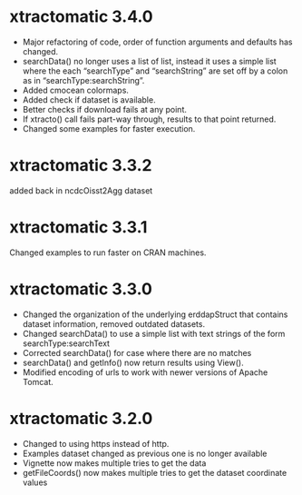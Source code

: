 # xtractomatic 3.4.0

- Major refactoring of code,  order of function arguments and defaults has changed.
- searchData() no longer uses a list of list, instead it uses a simple list where the each “searchType” and “searchString” are set off by a colon as in “searchType:searchString”.
- Added cmocean colormaps.
- Added check if dataset is available.
- Better checks if download fails at any point.
- If xtracto() call fails part-way through,  results to that point returned.
- Changed some examples for faster execution.

# xtractomatic 3.3.2

added back in ncdcOisst2Agg dataset

# xtractomatic 3.3.1

Changed examples to run faster on CRAN machines.

# xtractomatic 3.3.0

* Changed the organization of the underlying erddapStruct that contains dataset information, removed outdated datasets.
* Changed searchData() to use a simple list with text strings of the form searchType:searchText
* Corrected searchData() for case where there are no matches
* searchData() and getInfo() now return results using View().
* Modified encoding of urls to work with newer versions of Apache Tomcat.




# xtractomatic 3.2.0

* Changed to using https instead of http.
* Examples dataset changed as previous one is no longer available
* Vignette now makes multiple tries to get the data
* getFileCoords() now makes multiple tries to get the dataset coordinate values
